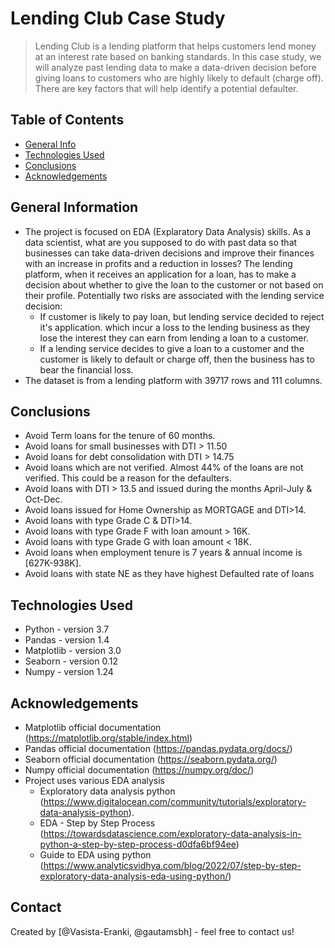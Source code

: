 # Lending Club Case Study
> Lending Club is a lending platform that helps customers lend money at an interest rate based on banking standards. In this case study, we will analyze past lending data to make a data-driven decision before giving loans to customers who are highly likely to default (charge off). There are key factors that will help identify a potential defaulter.


## Table of Contents

* [General Info](general-information)
* [Technologies Used](technologies-used)
* [Conclusions](conclusions)
* [Acknowledgements](acknowledgements)


## General Information

- The project is focused on EDA (Explaratory Data Analysis) skills. As a data scientist, what are you supposed to do with past data so that businesses can take data-driven decisions and improve their finances with an increase in profits and a reduction in losses?
The lending platform, when it receives an application for a loan, has to make a decision about whether to give the loan to the customer or not based on their profile. Potentially two risks are associated with the lending service decision:
    - If customer is likely to pay loan, but lending service decided to reject it's application. which incur a loss to the lending business as they lose the interest they can earn from lending a loan to a customer.
    - If a lending service decides to give a loan to a customer and the customer is likely to default or charge off, then the business has to bear the financial loss.
- The dataset is from a lending platform with 39717 rows and 111 columns.


## Conclusions

- Avoid Term loans for the tenure of 60 months.
- Avoid loans for small businesses with DTI > 11.50
- Avoid loans for debt consolidation with DTI  > 14.75
- Avoid loans which are not verified. Almost 44% of the loans are not verified. This could be a reason for the defaulters.
- Avoid loans with DTI > 13.5 and issued during the months April-July & Oct-Dec.
- Avoid loans issued for Home Ownership as MORTGAGE and DTI>14. 
- Avoid loans with type Grade C & DTI>14.
- Avoid loans with type Grade F with loan amount > 16K.
- Avoid loans with type Grade G with loan amount < 18K.
- Avoid loans when employment tenure is 7 years & annual income is [627K-938K].
- Avoid loans with state NE as they have highest Defaulted rate of loans


## Technologies Used

- Python - version 3.7
- Pandas - version 1.4
- Matplotlib - version 3.0
- Seaborn - version 0.12
- Numpy - version 1.24


## Acknowledgements

- Matplotlib official documentation (https://matplotlib.org/stable/index.html)
- Pandas official documentation (https://pandas.pydata.org/docs/)
- Seaborn official documentation (https://seaborn.pydata.org/)
- Numpy official documentation (https://numpy.org/doc/)
- Project uses various EDA analysis
    - Exploratory data analysis python (https://www.digitalocean.com/community/tutorials/exploratory-data-analysis-python).
    - EDA - Step by Step Process (https://towardsdatascience.com/exploratory-data-analysis-in-python-a-step-by-step-process-d0dfa6bf94ee)
    - Guide to EDA using python (https://www.analyticsvidhya.com/blog/2022/07/step-by-step-exploratory-data-analysis-eda-using-python/)

## Contact

Created by [@Vasista-Eranki, @gautamsbh] - feel free to contact us!
